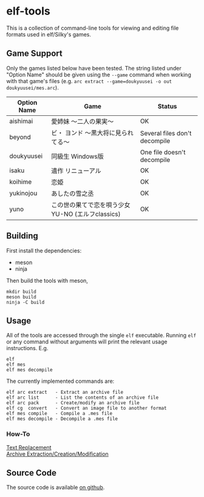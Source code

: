 elf-tools
=========

This is a collection of command-line tools for viewing and editing file formats
used in elf/Silky's games.

Game Support
------------

Only the games listed below have been tested. The string listed under "Option
Name" should be given using the `--game` command when working with that game's
files (e.g. `arc extract --game=doukyuusei -o out doukyuusei/mes.arc`).

| Option Name | Game                                             | Status                        |
| ----------- | ------------------------------------------------ | ----------------------------- |
| aishimai    | 愛姉妹 ～二人の果実～                            | OK                            |
| beyond      | ビ・ ヨンド ～黒大将に見られてる～               | Several files don't decompile |
| doukyuusei  | 同級生 Windows版                                 | One file doesn't decompile    |
| isaku       | 遺作 リニューアル                                | OK                            |
| koihime     | 恋姫                                             | OK                            |
| yukinojou   | あしたの雪之丞                                   | OK                            |
| yuno        | この世の果てで恋を唄う少女YU-NO (エルフclassics) | OK                            |

Building
--------

First install the dependencies:

* meson
* ninja

Then build the tools with meson,

    mkdir build
    meson build
    ninja -C build

Usage
-----

All of the tools are accessed through the single `elf` executable. Running
`elf` or any command without arguments will print the relevant usage
instructions. E.g.

    elf
    elf mes
    elf mes decompile

The currently implemented commands are:

    elf arc extract   - Extract an archive file
    elf arc list      - List the contents of an archive file
    elf arc pack      - Create/modify an archive file
    elf cg  convert   - Convert an image file to another format
    elf mes compile   - Compile a .mes file
    elf mes decompile - Decompile a .mes file

### How-To

[Text Replacement](README-text.md)  
[Archive Extraction/Creation/Modification](README-arc.md)

Source Code
-----------

The source code is available [on github](https://github.com/nunuhara/elf-tools).
